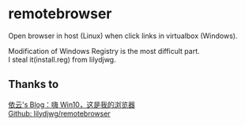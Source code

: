 # remotebrowser
Open browser in host (Linux) when click links in virtualbox (Windows).  

Modification of Windows Registry is the most difficult part.  
I steal it(install.reg) from lilydjwg.  

## Thanks to
[依云's Blog：嗨 Win10，这是我的浏览器](https://blog.lilydjwg.me/2018/1/18/hi-win10-this-is-my-browser.211960.html)  
[Github: lilydjwg/remotebrowser](https://github.com/lilydjwg/remotebrowser)  
